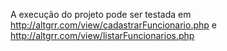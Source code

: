 A execução do projeto pode ser testada em http://altgrr.com/view/cadastrarFuncionario.php e http://altgrr.com/view/listarFuncionarios.php
